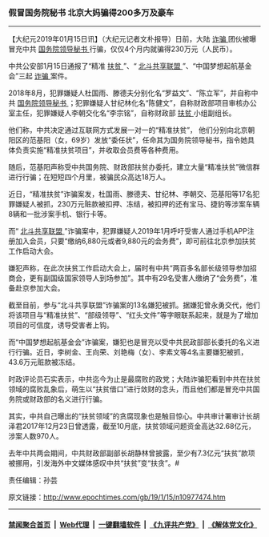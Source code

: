 ### 假冒国务院秘书 北京大妈骗得200多万及豪车
------------------------

<p>
 【大纪元2019年01月15日讯】（大纪元记者文朴报导）日前，大陆
 <a href="http://www.epochtimes.com/gb/tag/%E8%AF%88%E9%AA%97.html">
  诈骗
 </a>
 团伙被曝冒充中共
 <a href="http://www.epochtimes.com/gb/tag/%E5%9B%BD%E5%8A%A1%E9%99%A2%E9%A2%86%E5%AF%BC%E7%A7%98%E4%B9%A6.html">
  国务院领导秘书
 </a>
 行骗，仅仅4个月内就骗得230万元（人民币）。
</p>
<p>
 中共公安部1月15日通报了“精准
 <a href="http://www.epochtimes.com/gb/tag/%E6%89%B6%E8%B4%AB.html">
  扶贫
 </a>
 ”、“
 <a href="http://www.epochtimes.com/gb/tag/%E5%8C%97%E6%96%97%E5%85%B1%E4%BA%AB%E8%81%94%E7%9B%9F.html">
  北斗共享联盟
 </a>
 ”、“中国梦想起航基金会”三起
 <a href="http://www.epochtimes.com/gb/tag/%E8%AF%88%E9%AA%97.html">
  诈骗
 </a>
 案件。
</p>
<p>
 2018年8月，犯罪嫌疑人杜国雨、滕德夫分别化名“罗益文”、“陈立军”，并自称中共
 <a href="http://www.epochtimes.com/gb/tag/%E5%9B%BD%E5%8A%A1%E9%99%A2%E9%A2%86%E5%AF%BC%E7%A7%98%E4%B9%A6.html">
  国务院领导秘书
 </a>
 ；犯罪嫌疑人甘纪林化名“陈健文”，自称财政部项目审核办公室主任，犯罪嫌疑人李朝交化名“李宗铭”，自称财政部
 <a href="http://www.epochtimes.com/gb/tag/%E6%89%B6%E8%B4%AB.html">
  扶贫
 </a>
 小组副组长。
</p>
<p>
 他们称，中共决定通过互联网方式发展一对一的“精准扶贫”， 他们分别向北京朝阳区的范基阳（女，69岁）发放“委任状”，任命其为国务院领导秘书，指令她具体负责实施“精准扶贫项目”，并收取会员费等各种费用。
</p>
<p>
 随后，范基阳声称受中共国务院、财政部扶贫办委托，建立大量“精准扶贫”微信群进行行骗；在短短四个月里，被骗民众高达18万人。
</p>
<p>
 近日，“精准扶贫”诈骗案发，杜国雨、滕德夫、甘纪林、李朝交、范基阳等17名犯罪嫌疑人被抓，230万元赃款被扣押、冻结，被扣押的还有宝马、捷豹等涉案车辆8辆和一批涉案手机、银行卡等。
</p>
<p>
 而“
 <a href="http://www.epochtimes.com/gb/tag/%E5%8C%97%E6%96%97%E5%85%B1%E4%BA%AB%E8%81%94%E7%9B%9F.html">
  北斗共享联盟
 </a>
 ”诈骗案中，犯罪嫌疑人2019年1月呼吁受害人通过手机APP注册加入会员，只要“缴纳6,880元或者9,880元的会务费”，即可前往北京参加扶贫工作启动大会。
</p>
<p>
 嫌犯声称，在此次扶贫工作启动大会上，届时有中共“两百多名部长级领导参加招商会，更有副国级国家领导人到场参加”。其中有29名受害人缴纳了“会务费”，准备赴京参加大会。
</p>
<p>
 截至目前，参与“北斗共享联盟”诈骗案的13名嫌犯被抓。据嫌犯曾永勇交代，他们将该项目与“精准扶贫”、“部级领导”、“红头文件”等字眼联系起来，就是为了增加项目的可信度，诱导受害者上钩。
</p>
<p>
 而“中国梦想起航基金会”诈骗案，嫌犯也是冒充以受中共民政部部长委托的名义进行行骗。近日，李树金、王向荣、刘艳梅（女）、李素文等4名主要嫌犯被抓，43.6万元赃款被冻结。
</p>
<p>
 时政评论员石实表示，中共迄今为止是最腐败的政党；大陆诈骗犯看到中共在扶贫领域的腐败乱象后，萌生以“扶贫借口”进行敛财的念头，而且他们都是冒充中共国务院或财政部的名义进行行骗。
</p>
<p>
 其实，中共自己曝出的“扶贫领域”的贪腐现象也是触目惊心。中共审计署审计长胡泽君2017年12月23日曾透露，截至10月底，扶贫领域问题资金高达32.68亿元，涉案人数970人。
</p>
<p>
 去年中共两会期间，中共财政部副部长胡静林曾披露，至少有7.3亿元“扶贫”款项被挪用，引发海外中文媒体感叹中共“扶贫”变“扶贪”。#
</p>
<p>
 责任编辑：孙芸
</p>

原文链接：http://www.epochtimes.com/gb/19/1/15/n10977474.htm


------------------------
#### [禁闻聚合首页](https://github.com/gfw-breaker/banned-news/blob/master/README.md) &nbsp;|&nbsp; [Web代理](https://github.com/gfw-breaker/open-proxy/blob/master/README.md) &nbsp;|&nbsp; [一键翻墙软件](https://github.com/gfw-breaker/nogfw/blob/master/README.md) &nbsp;|&nbsp; [《九评共产党》](https://github.com/gfw-breaker/9ping.md/blob/master/README.md#九评之一评共产党是什么) &nbsp;|&nbsp; [《解体党文化》](https://github.com/gfw-breaker/jtdwh.md/blob/master/README.md#绪论)